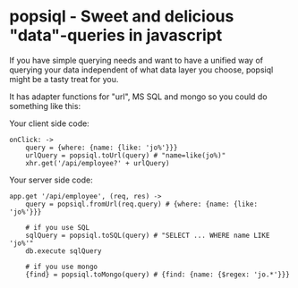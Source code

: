 # popsiql - Sweet and delicious "data"-queries in javascript

If you have simple querying needs and want to have a unified way of querying your data independent of what data layer you choose, popsiql might be a tasty treat for you.

It has adapter functions for "url", MS SQL and mongo so you could do something like this:

Your client side code:

```
onClick: ->
	query = {where: {name: {like: 'jo%'}}}
	urlQuery = popsiql.toUrl(query) # "name=like(jo%)"
	xhr.get('/api/employee?' + urlQuery)
```

Your server side code:

```
app.get '/api/employee', (req, res) ->
	query = popsiql.fromUrl(req.query) # {where: {name: {like: 'jo%'}}}

	# if you use SQL
	sqlQuery = popsiql.toSQL(query) # "SELECT ... WHERE name LIKE 'jo%'"
	db.execute sqlQuery

	# if you use mongo
	{find} = popsiql.toMongo(query) # {find: {name: {$regex: 'jo.*'}}}
```



